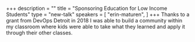 +++
description = ""
title = "Sponsoring Education for Low Income Students"
type = "new-talk"
speakers = [
        "erin-maturen",
]
+++
Thanks to a grant from DevOps Detroit in 2018 I was able to build a community within my classroom where kids were able to take what they learned and apply it through their other classes.